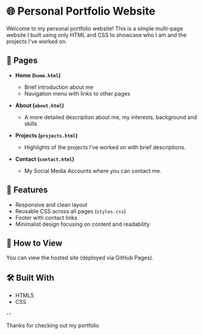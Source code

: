 # 🌐 Personal Portfolio Website

Welcome to my personal portfolio website! This is a simple multi-page website I built using only HTML and CSS to showcase who I am and the projects I've worked on.

## 📄 Pages

- **Home (`home.html`)**
  - Brief introduction about me
  - Navigation menu with links to other pages

- **About (`about.html`)**
  - A more detailed description about me, my interests, background and skills

- **Projects (`projects.html`)**
  - Highlights of the projects I’ve worked on with brief descriptions.

- **Contact (`contact.html`)**
  - My Social Media Accounts where you can contact me.
  

## 🎨 Features

- Responsive and clean layout
- Reusable CSS across all pages (`styles.css`)
- Footer with contact links
- Minimalist design focusing on content and readability

## 🚀 How to View

You can view the hosted site (deployed via GitHub Pages).

## 🛠️ Built With

- HTML5
- CSS

--

Thanks for checking out my portfolio
